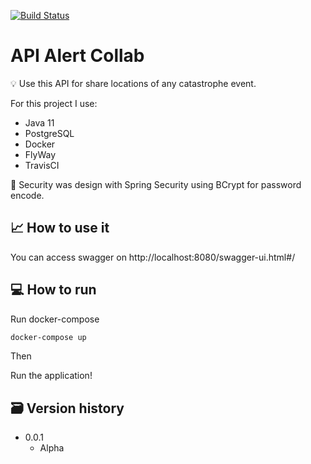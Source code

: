 [![Build Status](https://travis-ci.org/ramoncunha/alertcollab.svg?branch=master)](https://travis-ci.org/ramoncunha/alertcollab.svg?branch=master)

# API Alert Collab
💡 Use this API for share locations of any catastrophe event.

For this project I use:
- Java 11
- PostgreSQL
- Docker
- FlyWay
- TravisCI

🔐 Security was design with Spring Security using BCrypt for password encode.

## 📈 How to use it
You can access swagger on http://localhost:8080/swagger-ui.html#/

## 💻 How to run
Run docker-compose
```sh
docker-compose up
```
Then

Run the application!
## 🗃 Version history
* 0.0.1
    * Alpha